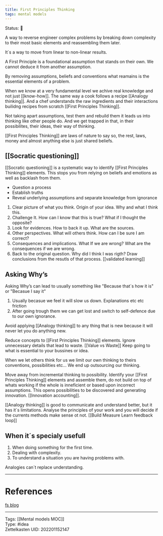 ```yaml
---
title: First Principles Thinking
tags: mental models
---
```

Status: 🌱

A way to reverse engineer complex problems by breaking down complexity to their most basic elements and reassembling them later.

It´s a way to move from linear to non-linear results.

A First Principle is a foundational assumption that stands on their own. We cannot deduce it from another assumption.

By removing assumptions, beliefs and conventions what reamains is the essential elements of a problem.

When we know at a very fundamental level we achive real knowledge and not just [[know-how]]. The same way a cook follows a recipe [[Analogy thinking]]. And a chef understands the raw ingredients and their interactions builidng recipes from scratch [[First Principles Thinking]].

Not taking apart assumptions, test them and rebuild them it leads us into thinking like other people do. And we get trapped in that, in their possibilites, their ideas, their way of thinking.

[[First Principles Thinking]] are laws of nature to say so, the rest, laws, money and almost anything else is just shared beliefs.

## [[Socratic questioning]]
[[Socratic questioning]] is a systematic way to identify [[First Principles Thinking]] elements. This stops you from relying on beliefs and emotions as well as backlash from them.
- Question a process
- Establish truths
- Reveal underlying assumptions and separate knowledge from ignorance

1. Clear picture of what you think. Origin of your idea. Why and what I think this.
2. Challenge It. How can I know that this is true? What if I thought the opposite?
3. Look for evidences. How to back it up. What are the sources.
4. Other perspectives. What will others think. How can I be sure I am correct?
5. Consequences and implications. What If we are wrong? What are the consequences if we are wrong. 
6. Back to the original question. Why did I think I was rigth? Draw conclusions from the resutls of that process. [[validated learning]]

## Asking Why’s 
Asking Why’s can lead to usually something like "Because that´s how it is" or "Becasue I say it"

1. Usually becasue we feel it will slow us down. Explanations etc etc friction
2. After going trough them we can get lost and switch to self-defence due to our own ignorance.

Avoid applying [[Analogy thinking]] to any thing that is new because it will never let you do anything new.

Reduce concepts to [[First Principles Thinking]] elements. Ignore unnecessary details that lead to waste. [[Value vs Waste]] Keep going to what is essential to your bussines or idea. 

When we let others think for us we limit our own thinking to theirs conventions, possibilities etc... We end up outsourcing our thinking.

Move away from incremental thinking to possibility. Identify your [[First Principles Thinking]] elements and assemble them, do not build on top of whats working if the whole is inneficient or based upon incorrect assumptions. This opens possibilities to be discovered and generating innovation. [[Innovation accounting]].

[[Analogy thinking]] is good to communicate and understand better, but it has it´s limitations. Analyse the principles of your work and you will decide if the currents methods make sense ot not. [[Build Measure Learn feedback loop]]

## When it´s specialy usefull
1. When doing something for the first time. 
2. Dealing with complexity.
3. To understand a situation you are having problems with.

Analogies can´t replace understanding.

---
# References
[fs blog](https://fs.blog/first-principles/)

---
Tags: [[Mental models MOC]]  
Type: #idea  
Zettelkasten UID: 202201152147  

